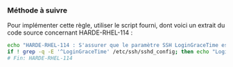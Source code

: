 
### Méthode à suivre

Pour implémenter cette règle, utiliser le script fourni, dont voici un extrait du code source concernant HARDE-RHEL-114 :

``` {.bash .numberLines}
echo "HARDE-RHEL-114 : S'assurer que le paramètre SSH LoginGraceTime est positionné à une minute ou moins"
if ! grep -q -E '^LoginGraceTime' /etc/ssh/sshd_config; then echo "LoginGraceTime 60" >>/etc/ssh/sshd_config; fi
# Fin: HARDE-RHEL-114
```


